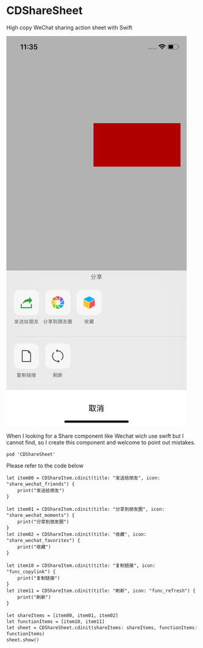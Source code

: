 # CDShareSheet
High copy WeChat sharing action sheet with Swift

![ScreenShot](https://github.com/ChardXu/CDShareSheet/blob/master/ScreenShot.png?raw=true)

When I looking for a Share component like Wechat wich use swift but I cannot find, so I create this component and welcome to point out mistakes.

```
pod 'CDShareSheet'
```

Please refer to the code below
```
let item00 = CDShareItem.cdinit(title: "发送给朋友", icon: "share_wechat_friends") {
    print("发送给朋友")
}

let item01 = CDShareItem.cdinit(title: "分享到朋友圈", icon: "share_wechat_moments") {
    print("分享到朋友圈")
}
let item02 = CDShareItem.cdinit(title: "收藏", icon: "share_wechat_favorites") {
    print("收藏")
}

let item10 = CDShareItem.cdinit(title: "复制链接", icon: "func_copylink") {
    print("复制链接")
}
let item11 = CDShareItem.cdinit(title: "刷新", icon: "func_refresh") {
    print("刷新")
}

let shareItems = [item00, item01, item02]
let functionItems = [item10, item11]
let sheet = CDShareSheet.cdinit(shareItems: shareItems, functionItems: functionItems)
sheet.show()
```
